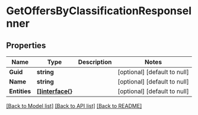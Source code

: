 # GetOffersByClassificationResponseInner

## Properties
Name | Type | Description | Notes
------------ | ------------- | ------------- | -------------
**Guid** | **string** |  | [optional] [default to null]
**Name** | **string** |  | [optional] [default to null]
**Entities** | [**[]interface{}**](interface{}.md) |  | [optional] [default to null]

[[Back to Model list]](../README.md#documentation-for-models) [[Back to API list]](../README.md#documentation-for-api-endpoints) [[Back to README]](../README.md)


